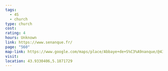 ```yaml
---
tags:
  - 4S
  - church
type: church
cost: 
rating: 4
hours: Unknown
link: https://www.senanque.fr/
page: "560"
map-link: https://www.google.com/maps/place/Abbaye+de+S%C3%A9nanque/@43.9341323,5.1823945,17z/data=!3m1!4b1!4m6!3m5!1s0x12ca0d0027d2b83d:0x2c6be93847543bb!8m2!3d43.9341285!4d5.1849694!16s%2Fg%2F11y3__rxb0?entry=ttu&g_ep=EgoyMDI0MTAwNy4xIKXMDSoASAFQAw%3D%3D
visit: 
location: 43.9330406,5.1871729
---
```

